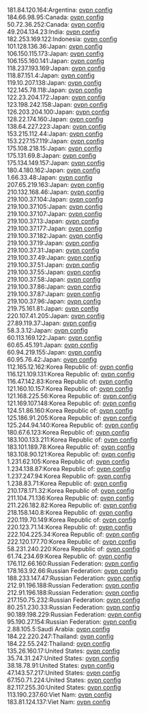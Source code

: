 181.84.120.164:Argentina: [ovpn config](vpn/181_84_120_164.ovpn)  
184.66.98.95:Canada: [ovpn config](vpn/184_66_98_95.ovpn)  
50.72.36.252:Canada: [ovpn config](vpn/50_72_36_252.ovpn)  
49.204.134.23:India: [ovpn config](vpn/49_204_134_23.ovpn)  
182.253.169.122:Indonesia: [ovpn config](vpn/182_253_169_122.ovpn)  
101.128.136.36:Japan: [ovpn config](vpn/101_128_136_36.ovpn)  
106.150.115.173:Japan: [ovpn config](vpn/106_150_115_173.ovpn)  
106.155.160.141:Japan: [ovpn config](vpn/106_155_160_141.ovpn)  
118.237.193.169:Japan: [ovpn config](vpn/118_237_193_169.ovpn)  
118.87.151.4:Japan: [ovpn config](vpn/118_87_151_4.ovpn)  
119.10.207.138:Japan: [ovpn config](vpn/119_10_207_138.ovpn)  
122.145.78.118:Japan: [ovpn config](vpn/122_145_78_118.ovpn)  
122.23.204.172:Japan: [ovpn config](vpn/122_23_204_172.ovpn)  
123.198.242.158:Japan: [ovpn config](vpn/123_198_242_158.ovpn)  
126.203.204.100:Japan: [ovpn config](vpn/126_203_204_100.ovpn)  
128.22.174.160:Japan: [ovpn config](vpn/128_22_174_160.ovpn)  
138.64.227.223:Japan: [ovpn config](vpn/138_64_227_223.ovpn)  
153.215.112.44:Japan: [ovpn config](vpn/153_215_112_44.ovpn)  
153.227.157.119:Japan: [ovpn config](vpn/153_227_157_119.ovpn)  
175.108.218.15:Japan: [ovpn config](vpn/175_108_218_15.ovpn)  
175.131.69.8:Japan: [ovpn config](vpn/175_131_69_8.ovpn)  
175.134.149.157:Japan: [ovpn config](vpn/175_134_149_157.ovpn)  
180.4.180.162:Japan: [ovpn config](vpn/180_4_180_162.ovpn)  
1.66.33.48:Japan: [ovpn config](vpn/1_66_33_48.ovpn)  
207.65.219.163:Japan: [ovpn config](vpn/207_65_219_163.ovpn)  
210.132.168.46:Japan: [ovpn config](vpn/210_132_168_46.ovpn)  
219.100.37.104:Japan: [ovpn config](vpn/219_100_37_104.ovpn)  
219.100.37.105:Japan: [ovpn config](vpn/219_100_37_105.ovpn)  
219.100.37.107:Japan: [ovpn config](vpn/219_100_37_107.ovpn)  
219.100.37.13:Japan: [ovpn config](vpn/219_100_37_13.ovpn)  
219.100.37.177:Japan: [ovpn config](vpn/219_100_37_177.ovpn)  
219.100.37.182:Japan: [ovpn config](vpn/219_100_37_182.ovpn)  
219.100.37.19:Japan: [ovpn config](vpn/219_100_37_19.ovpn)  
219.100.37.31:Japan: [ovpn config](vpn/219_100_37_31.ovpn)  
219.100.37.49:Japan: [ovpn config](vpn/219_100_37_49.ovpn)  
219.100.37.51:Japan: [ovpn config](vpn/219_100_37_51.ovpn)  
219.100.37.55:Japan: [ovpn config](vpn/219_100_37_55.ovpn)  
219.100.37.58:Japan: [ovpn config](vpn/219_100_37_58.ovpn)  
219.100.37.86:Japan: [ovpn config](vpn/219_100_37_86.ovpn)  
219.100.37.87:Japan: [ovpn config](vpn/219_100_37_87.ovpn)  
219.100.37.96:Japan: [ovpn config](vpn/219_100_37_96.ovpn)  
219.75.161.81:Japan: [ovpn config](vpn/219_75_161_81.ovpn)  
220.107.41.205:Japan: [ovpn config](vpn/220_107_41_205.ovpn)  
27.89.119.37:Japan: [ovpn config](vpn/27_89_119_37.ovpn)  
58.3.3.12:Japan: [ovpn config](vpn/58_3_3_12.ovpn)  
60.113.169.122:Japan: [ovpn config](vpn/60_113_169_122.ovpn)  
60.65.45.191:Japan: [ovpn config](vpn/60_65_45_191.ovpn)  
60.94.219.155:Japan: [ovpn config](vpn/60_94_219_155.ovpn)  
60.95.76.42:Japan: [ovpn config](vpn/60_95_76_42.ovpn)  
112.165.12.162:Korea Republic of: [ovpn config](vpn/112_165_12_162.ovpn)  
116.121.109.131:Korea Republic of: [ovpn config](vpn/116_121_109_131.ovpn)  
116.47.142.83:Korea Republic of: [ovpn config](vpn/116_47_142_83.ovpn)  
121.160.10.157:Korea Republic of: [ovpn config](vpn/121_160_10_157.ovpn)  
121.168.225.56:Korea Republic of: [ovpn config](vpn/121_168_225_56.ovpn)  
121.169.107.148:Korea Republic of: [ovpn config](vpn/121_169_107_148.ovpn)  
124.51.86.160:Korea Republic of: [ovpn config](vpn/124_51_86_160.ovpn)  
125.186.91.205:Korea Republic of: [ovpn config](vpn/125_186_91_205.ovpn)  
125.244.94.140:Korea Republic of: [ovpn config](vpn/125_244_94_140.ovpn)  
180.67.6.123:Korea Republic of: [ovpn config](vpn/180_67_6_123.ovpn)  
183.100.133.211:Korea Republic of: [ovpn config](vpn/183_100_133_211.ovpn)  
183.101.189.78:Korea Republic of: [ovpn config](vpn/183_101_189_78.ovpn)  
183.108.90.121:Korea Republic of: [ovpn config](vpn/183_108_90_121.ovpn)  
1.231.62.105:Korea Republic of: [ovpn config](vpn/1_231_62_105.ovpn)  
1.234.138.87:Korea Republic of: [ovpn config](vpn/1_234_138_87.ovpn)  
1.237.247.94:Korea Republic of: [ovpn config](vpn/1_237_247_94.ovpn)  
1.238.83.71:Korea Republic of: [ovpn config](vpn/1_238_83_71.ovpn)  
210.178.171.32:Korea Republic of: [ovpn config](vpn/210_178_171_32.ovpn)  
211.104.71.136:Korea Republic of: [ovpn config](vpn/211_104_71_136.ovpn)  
211.226.182.82:Korea Republic of: [ovpn config](vpn/211_226_182_82.ovpn)  
218.158.140.8:Korea Republic of: [ovpn config](vpn/218_158_140_8.ovpn)  
220.119.70.149:Korea Republic of: [ovpn config](vpn/220_119_70_149.ovpn)  
220.123.71.14:Korea Republic of: [ovpn config](vpn/220_123_71_14.ovpn)  
222.104.225.34:Korea Republic of: [ovpn config](vpn/222_104_225_34.ovpn)  
222.120.177.70:Korea Republic of: [ovpn config](vpn/222_120_177_70.ovpn)  
58.231.240.220:Korea Republic of: [ovpn config](vpn/58_231_240_220.ovpn)  
61.74.234.69:Korea Republic of: [ovpn config](vpn/61_74_234_69.ovpn)  
176.112.66.160:Russian Federation: [ovpn config](vpn/176_112_66_160.ovpn)  
178.163.92.66:Russian Federation: [ovpn config](vpn/178_163_92_66.ovpn)  
188.233.147.47:Russian Federation: [ovpn config](vpn/188_233_147_47.ovpn)  
212.91.196.188:Russian Federation: [ovpn config](vpn/212_91_196_188.ovpn)  
212.91.196.188:Russian Federation: [ovpn config](vpn/212_91_196_188.ovpn)  
217.150.75.232:Russian Federation: [ovpn config](vpn/217_150_75_232.ovpn)  
80.251.230.33:Russian Federation: [ovpn config](vpn/80_251_230_33.ovpn)  
90.189.198.229:Russian Federation: [ovpn config](vpn/90_189_198_229.ovpn)  
95.190.27.154:Russian Federation: [ovpn config](vpn/95_190_27_154.ovpn)  
2.88.105.5:Saudi Arabia: [ovpn config](vpn/2_88_105_5.ovpn)  
184.22.220.247:Thailand: [ovpn config](vpn/184_22_220_247.ovpn)  
184.22.55.242:Thailand: [ovpn config](vpn/184_22_55_242.ovpn)  
135.26.160.17:United States: [ovpn config](vpn/135_26_160_17.ovpn)  
35.74.31.247:United States: [ovpn config](vpn/35_74_31_247.ovpn)  
38.18.78.91:United States: [ovpn config](vpn/38_18_78_91.ovpn)  
47.143.57.217:United States: [ovpn config](vpn/47_143_57_217.ovpn)  
67.150.71.224:United States: [ovpn config](vpn/67_150_71_224.ovpn)  
82.117.255.30:United States: [ovpn config](vpn/82_117_255_30.ovpn)  
113.190.237.60:Viet Nam: [ovpn config](vpn/113_190_237_60.ovpn)  
183.81.124.137:Viet Nam: [ovpn config](vpn/183_81_124_137.ovpn)  
